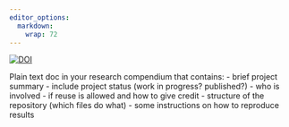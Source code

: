 ```yaml
---
editor_options: 
  markdown: 
    wrap: 72
---
```


[![DOI](https://sandbox.zenodo.org/badge/858936389.svg)](https://handle.stage.datacite.org/10.5072/zenodo.114095)

Plain text doc in your research compendium that contains: - brief
project summary - include project status (work in progress?
published?) - who is involved - if reuse is allowed and how to give
credit - structure of the repository (which files do what) - some
instructions on how to reproduce results
